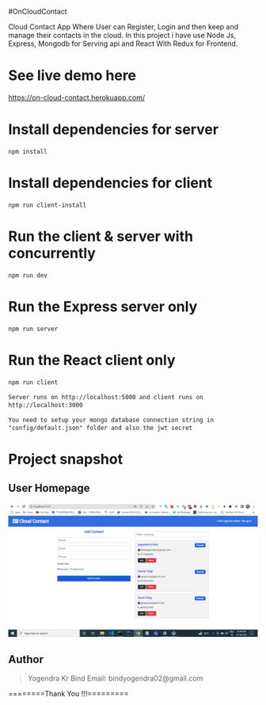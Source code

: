 #OnCloudContact

Cloud Contact App Where User can Register, Login and then keep and manage their contacts in the cloud. In this project i have use Node Js, Express, Mongodb for Serving api and React With Redux for Frontend.

# See live demo here

https://on-cloud-contact.herokuapp.com/

# Install dependencies for server

```
npm install
```

# Install dependencies for client

```
npm run client-install
```

# Run the client & server with concurrently

```
npm run dev
```

# Run the Express server only

```
npm run server
```

# Run the React client only

```
npm run client
```

```
Server runs on http://localhost:5000 and client runs on http://localhost:3000
```

```
You need to setup your mongo database connection string in "config/default.json" folder and also the jwt secret
```

# Project snapshot

## User Homepage

![image](https://github.com/yogendrabind/OnCloudContact/blob/master/OnCloudImage.png)

## Author

<blockquote>
Yogendra Kr Bind
Email: bindyogendra02@gmail.com
</blockquote>

========Thank You !!!=========
